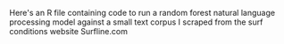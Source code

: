 Here's an R file containing code to run a random forest natural language processing model against a small text corpus 
I scraped from the surf conditions website Surfline.com
